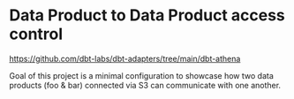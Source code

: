 # Data Product to Data Product access control


https://github.com/dbt-labs/dbt-adapters/tree/main/dbt-athena

Goal of this project is a minimal configuration to showcase how two data products (foo & bar) connected via S3 can communicate with one another.

